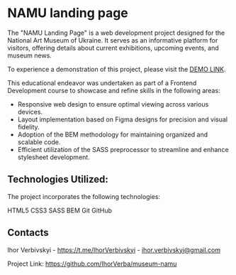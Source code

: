 # NAMU landing page

The "NAMU Landing Page" is a web development project designed for the National Art Museum of Ukraine. It serves as an informative platform for visitors, offering details about current exhibitions, upcoming events, and museum news.

To experience a demonstration of this project, please visit the [DEMO LINK](https://IhorVerba.github.io/museum-namu/).

This educational endeavor was undertaken as part of a Frontend Development course to showcase and refine skills in the following areas:

- Responsive web design to ensure optimal viewing across various devices.
- Layout implementation based on Figma designs for precision and visual fidelity.
- Adoption of the BEM methodology for maintaining organized and scalable code.
- Efficient utilization of the SASS preprocessor to streamline and enhance stylesheet development.

## Technologies Utilized:
The project incorporates the following technologies:

HTML5
CSS3
SASS
BEM
Git
GitHub

## Contacts
Ihor Verbivskyi - https://t.me/IhorVerbivskyi - ihor.verbivskyi@gmail.com

Project Link: https://github.com/IhorVerba/museum-namu

